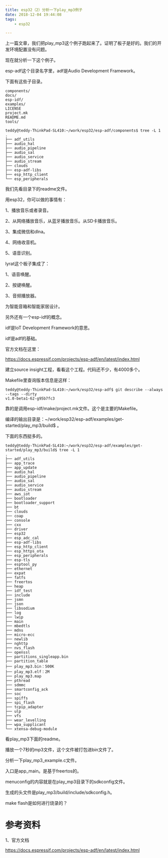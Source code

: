 ```yaml
---
title: esp32（2）分析一下play_mp3例子
date: 2018-12-04 19:44:08
tags:
	- esp32

---
```




上一篇文章，我们把play_mp3这个例子跑起来了。证明了板子是好的。我们的开发环境配置没有问题。

现在就分析一下这个例子。

esp-adf这个目录名字里，adf是Audio Development Framework。

下面有这些子目录。

```
components/
docs/
esp-idf/
examples/
LICENSE
project.mk
README.md
tools/
```

```
teddy@teddy-ThinkPad-SL410:~/work/esp32/esp-adf/components$ tree -L 1
.
├── adf_utils
├── audio_hal
├── audio_pipeline
├── audio_sal
├── audio_service
├── audio_stream
├── clouds
├── esp-adf-libs
├── esp_http_client
└── esp_peripherals
```

我们先看目录下的readme文件。

用esp32，你可以做的事情有：

1、播放音乐或者录音。

2、从网络播放音乐，从蓝牙播放音乐。从SD卡播放音乐。

3、集成微信和dlna。

4、网络收音机。

5、语音识别。



lyrat这个板子集成了：

1、语音唤醒。

2、按键唤醒。

3、音频播放器。

为智能音箱和智能家居设计。



另外还有一个esp-idf的概念。

idf是IoT Development Framework的意思。

idf是adf的基础。

官方文档在这里：

https://docs.espressif.com/projects/esp-adf/en/latest/index.html



建立source insight工程，看看这个工程。代码还不少，有4000多个。

Makefile里查询版本信息是这样：

```
teddy@teddy-ThinkPad-SL410:~/work/esp32/esp-adf$ git describe --always --tags --dirty
v1.0-beta1-62-g95b7fc3
```

靠的是调用esp-idf/make/project.mk文件。这个是主要的Makefile。

编译的输出目录是：~/work/esp32/esp-adf/examples/get-started/play_mp3/build$ 。

下面的东西挺多的。

```
teddy@teddy-ThinkPad-SL410:~/work/esp32/esp-adf/examples/get-started/play_mp3/build$ tree -L 1
.
├── adf_utils
├── app_trace
├── app_update
├── audio_hal
├── audio_pipeline
├── audio_sal
├── audio_service
├── audio_stream
├── aws_iot
├── bootloader
├── bootloader_support
├── bt
├── clouds
├── coap
├── console
├── cxx
├── driver
├── esp32
├── esp_adc_cal
├── esp-adf-libs
├── esp_http_client
├── esp_https_ota
├── esp_peripherals
├── esp-tls
├── esptool_py
├── ethernet
├── expat
├── fatfs
├── freertos
├── heap
├── idf_test
├── include
├── jsmn
├── json
├── libsodium
├── log
├── lwip
├── main
├── mbedtls
├── mdns
├── micro-ecc
├── newlib
├── nghttp
├── nvs_flash
├── openssl
├── partitions_singleapp.bin
├── partition_table
├── play_mp3.bin：500K
├── play_mp3.elf：2M
├── play_mp3.map
├── pthread
├── sdmmc
├── smartconfig_ack
├── soc
├── spiffs
├── spi_flash
├── tcpip_adapter
├── ulp
├── vfs
├── wear_levelling
├── wpa_supplicant
└── xtensa-debug-module
```

看play_mp3下面的readme。

播放一个7秒的mp3文件，这个文件被打包进bin文件了。

分析一下play_mp3_example.c文件。

入口是app_main。是基于freertos的。

menuconfig的内容就是在play_mp3目录下的sdkconfig文件。

生成的头文件是play_mp3/build/include/sdkconfig.h。



make flash是如何进行烧录的？



# 参考资料

1、官方文档

https://docs.espressif.com/projects/esp-adf/en/latest/index.html